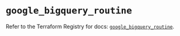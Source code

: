 # `google_bigquery_routine`

Refer to the Terraform Registry for docs: [`google_bigquery_routine`](https://registry.terraform.io/providers/hashicorp/google-beta/5.29.1/docs/resources/google_bigquery_routine).
